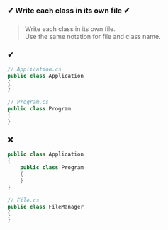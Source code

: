 ### ✔ Write each class in its own file ✔
###

> Write each class in its own file.  
> Use the same notation for file and class name.

### ✔
``` csharp
// Application.cs
public class Application
{
}
```
``` csharp
// Program.cs
public class Program
{
}
```

### ❌
``` csharp
public class Application
{
    public class Program
    {
    }
}
```
``` csharp
// File.cs
public class FileManager
{
}
```

